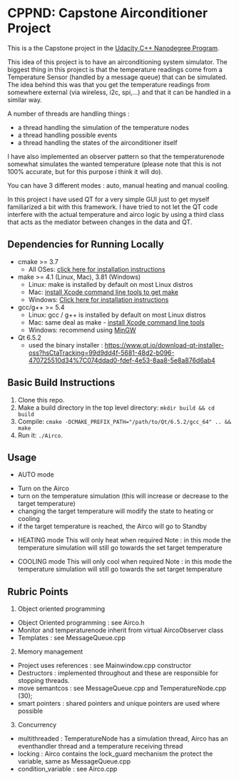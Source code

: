 # CPPND: Capstone Airconditioner Project

This is a the Capstone project in the [Udacity C++ Nanodegree Program](https://www.udacity.com/course/c-plus-plus-nanodegree--nd213).
 
This idea of this project is to have an airconditioning system simulator. 
The biggest thing in this project is that the temperature readings come from a Temperature Sensor (handled by a message queue) that can be simulated. The idea behind this was that you get the temperature readings from somewhere external (via wireless, i2c, spi,...) and that it can be handled in a similar way.

A number of threads are handling things :
* a thread handling the simulation of the temperature nodes
* a thread handling possible events
* a thread handling the states of the airconditioner itself

I have also implemented an observer pattern so that the temperaturenode somewhat simulates the wanted temperature (please note that this is not 100% accurate, but for this purpose i think it will do).

You can have 3 different modes : auto, manual heating and manual cooling.

In this project i have used QT for a very simple GUI just to get myself familiarized a bit with this framework. I have tried to not let the QT code interfere with the actual temperature and airco logic by using a third class that acts as the mediator between changes in the data  and QT.


## Dependencies for Running Locally
* cmake >= 3.7
  * All OSes: [click here for installation instructions](https://cmake.org/install/)
* make >= 4.1 (Linux, Mac), 3.81 (Windows)
  * Linux: make is installed by default on most Linux distros
  * Mac: [install Xcode command line tools to get make](https://developer.apple.com/xcode/features/)
  * Windows: [Click here for installation instructions](http://gnuwin32.sourceforge.net/packages/make.htm)
* gcc/g++ >= 5.4
  * Linux: gcc / g++ is installed by default on most Linux distros
  * Mac: same deal as make - [install Xcode command line tools](https://developer.apple.com/xcode/features/)
  * Windows: recommend using [MinGW](http://www.mingw.org/)
* Qt 6.5.2
  * used the binary installer : https://www.qt.io/download-qt-installer-oss?hsCtaTracking=99d9dd4f-5681-48d2-b096-470725510d34%7C074ddad0-fdef-4e53-8aa8-5e8a876d6ab4
  
## Basic Build Instructions

1. Clone this repo.
2. Make a build directory in the top level directory: `mkdir build && cd build`
3. Compile: `cmake -DCMAKE_PREFIX_PATH="/path/to/Qt/6.5.2/gcc_64" .. && make`
4. Run it: `./Airco`.

## Usage
* AUTO mode
- Turn on the Airco
- turn on the temperature simulation (this will increase or decrease to the target temperature)
- changing the target temperature will modify the state to heating or cooling 
- if the target temperature is reached, the Airco will go to Standby

* HEATING mode
This will only heat when required
Note : in this mode the temperature simulation will still go towards the set target temperature

* COOLING mode
This will only cool when required
Note : in this mode the temperature simulation will still go towards the set target temperature

## Rubric Points
1. Object oriented programming

- Object Oriented programming : see Airco.h
- Monitor and temperaturenode inherit from virtual AircoObserver class 
- Templates : see MessageQueue.cpp

2. Memory management
- Project uses references : see Mainwindow.cpp constructor
- Destructors : implemented throughout and these are responsible for stopping threads.
- move semantcos : see MessageQueue.cpp and TemperatureNode.cpp (30);
- smart pointers : shared pointers and unique pointers are used where possible

3. Concurrency
- multithreaded : TemperatureNode has a simulation thread, Airco has an eventhandler thread and a temperature receiving thread
- locking : Airco contains the lock_guard mechanism the protect the variable, same as MessageQueue.cpp
- condition_variable : see Airco.cpp


